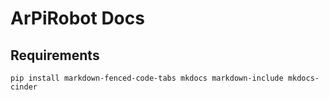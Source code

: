 # ArPiRobot Docs

## Requirements

```
pip install markdown-fenced-code-tabs mkdocs markdown-include mkdocs-cinder
```
